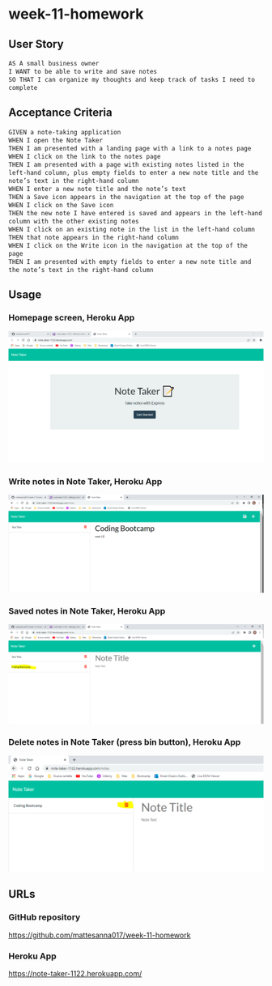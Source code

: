 # week-11-homework

## User Story

```
AS A small business owner
I WANT to be able to write and save notes
SO THAT I can organize my thoughts and keep track of tasks I need to complete
```


## Acceptance Criteria

```
GIVEN a note-taking application
WHEN I open the Note Taker
THEN I am presented with a landing page with a link to a notes page
WHEN I click on the link to the notes page  
THEN I am presented with a page with existing notes listed in the left-hand column, plus empty fields to enter a new note title and the note’s text in the right-hand column
WHEN I enter a new note title and the note’s text
THEN a Save icon appears in the navigation at the top of the page
WHEN I click on the Save icon
THEN the new note I have entered is saved and appears in the left-hand column with the other existing notes
WHEN I click on an existing note in the list in the left-hand column
THEN that note appears in the right-hand column
WHEN I click on the Write icon in the navigation at the top of the page
THEN I am presented with empty fields to enter a new note title and the note’s text in the right-hand column
```


## Usage

### Homepage screen, Heroku App
![alt text](./Assets/heroku%20app%20screen/homepage.PNG "homepage")

### Write notes in Note Taker, Heroku App
![alt text](./Assets/heroku%20app%20screen/notetaker%20write.PNG "writing file")

### Saved notes in Note Taker, Heroku App
![alt text](./Assets/heroku%20app%20screen/notetakerSaved.PNG "saveFile")

### Delete notes in Note Taker (press bin button), Heroku App
![alt text](./Assets/heroku%20app%20screen/delete%20function.PNG "deleteFile")



## URLs

### GitHub repository
https://github.com/mattesanna017/week-11-homework
### Heroku App 
https://note-taker-1122.herokuapp.com/